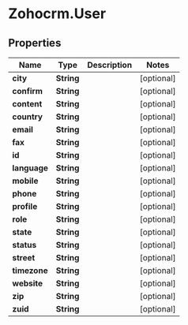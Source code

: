 # Zohocrm.User

## Properties
Name | Type | Description | Notes
------------ | ------------- | ------------- | -------------
**city** | **String** |  | [optional] 
**confirm** | **String** |  | [optional] 
**content** | **String** |  | [optional] 
**country** | **String** |  | [optional] 
**email** | **String** |  | [optional] 
**fax** | **String** |  | [optional] 
**id** | **String** |  | [optional] 
**language** | **String** |  | [optional] 
**mobile** | **String** |  | [optional] 
**phone** | **String** |  | [optional] 
**profile** | **String** |  | [optional] 
**role** | **String** |  | [optional] 
**state** | **String** |  | [optional] 
**status** | **String** |  | [optional] 
**street** | **String** |  | [optional] 
**timezone** | **String** |  | [optional] 
**website** | **String** |  | [optional] 
**zip** | **String** |  | [optional] 
**zuid** | **String** |  | [optional] 


